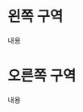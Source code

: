 <!-- ![Top Langs](https://github-readme-stats.vercel.app/api/top-langs/?username=DHniyeo)
[![Solved.ac
프로필](http://mazassumnida.wtf/api/generate_badge?boj=ehdgns915)](https://solved.ac/ehdgns915)
![GitHub stats](https://github-readme-stats.vercel.app/api?username=anuraghazra&show_icons=true&theme=radical)
![Top Langs](https://github-readme-stats.vercel.app/api/top-langs/?username=anuraghazra)](https://github.com/anuraghazra/github-readme-stats)
-->
<div class="container">
  <div class="row">
    <div class="col-sm-4">
      <div class="box">
        <h1>왼쪽 구역</h1>
        <p>내용</p>
      </div>
    </div>
    <div class="col-sm-8">
      <div class="box">
        <h1>오른쪽 구역</h1>
        <p>내용</p>
      </div>
    </div>
  </div>
</div>
